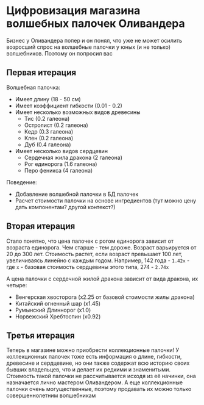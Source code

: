# Цифровизация магазина волшебных палочек Оливандера

Бизнес у Оливандера попер и он понял, что уже не может осилить возросший спрос на волшебные палочки у юных (и не только) волшебников. Поэтому он попросил вас

## Первая итерация

Волшебная палочка:
- Имеет длину (18 - 50 см)
- Имеет коэффициент гибкости (0.01 - 0.2)
- Имеет несколько возможных видов древесины
    - Тис (0.2 галеона)
    - Остролист (0.2 галеона)
    - Кедр (0.3 галеона)
    - Клен (0.2 галеона)
    - Дуб (0.4 галеона)
- Имеет несколько видов сердцевин
    - Сердечная жила дракона (2 галеона)
    - Рог единорога (1.6 галеона)
    - Перо феникса (4 галеона)

Поведение:
- Добавление волшебной палочки в БД палочек
- Расчет стоимости палочки на основе ингредиентов (тут можно цену дать компонентам? другой контекст?)


## Вторая итерация

Стало понятно, что цена палочек с рогом единорога зависит от возраста единорога. Чем старше - тем дороже. Возраст варьируется от 20 до 300 лет. Стоимость растет, если возраст превышает 100 лет, увеличиваясь линейно с каждым годом. Например, 142 года - `1.42х` - где `x` - базовая стоимость сердцевины этого типа, 274 - `2.74х`

А цена палочки с сердечной жилой дракона зависит от вида дракона, их четыре:
- Венгерская хвосторога (х2.25 от базовой стоимости жилы дракона)
- Китайский огненный шар (х1.45)
- Румынский Длиннорог (х1.0)
- Норвежский Хребтоспин (х0.92)

## Третья итерация

Теперь в магазине можно приобрести коллекционные палочки! У коллекционных палочек тоже есть информация о длине, гибкости, древесине и сердцевине, но они также содержат всю историю своих бывших владельцев, что и делает их редкими и знаменитыми. Стоимость такой палочки не рассчитывается исходя из её начинки, она назначается лично мастером Оливандером. А еще коллекционные палочки очень могущественные, поэтому продавать их можно только совершеннолетним волшебникам

